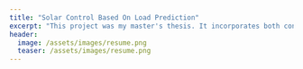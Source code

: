 ```yaml
---
title: "Solar Control Based On Load Prediction"
excerpt: "This project was my master's thesis. It incorporates both controls and machine learning."
header:
  image: /assets/images/resume.png
  teaser: /assets/images/resume.png
---
```

